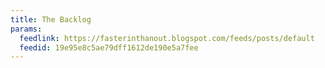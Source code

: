 ```yaml
---
title: The Backlog
params:
  feedlink: https://fasterinthanout.blogspot.com/feeds/posts/default
  feedid: 19e95e8c5ae79dff1612de190e5a7fee
---
```

